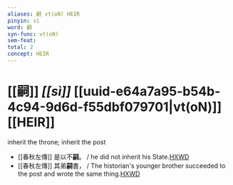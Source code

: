 ```yaml
---
aliases: 嗣 vt(oN) HEIR
pinyin: sì
word: 嗣
syn-func: vt(oN)
sem-feat: 
total: 2
concept: HEIR 
---
```

# [[嗣]] *[[sì]]*  [[uuid-e64a7a95-b54b-4c94-9d6d-f55dbf079701|vt(oN)]] [[HEIR]]
inherit the throne; inherit the post
 - [[春秋左傳]] 是以不**嗣**。 / he did not inherit his State.[HXWD](https://hxwd.org/textview.html?location=KR1e0001_tls_005-91a.28)
 - [[春秋左傳]] 其弟**嗣**書， / The historian's younger brother succeeded to the post and wrote the same thing.[HXWD](https://hxwd.org/textview.html?location=KR1e0001_tls_009-605a.5)